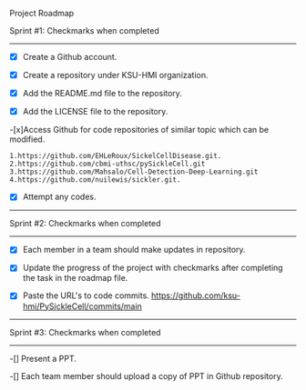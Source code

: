 Project Roadmap

Sprint #1: Checkmarks when completed
***

-[x] Create a Github account.

-[x] Create a repository under KSU-HMI organization.

-[x] Add the README.md file to the repository.

-[x] Add the LICENSE file to the repository.

-[x]Access Github for code repositories of similar topic which can be modified.
         
    1.https://github.com/EHLeRoux/SickelCellDisease.git.
    2.https://github.com/cbmi-uthsc/pySickleCell.git
    3.https://github.com/Mahsalo/Cell-Detection-Deep-Learning.git
    4.https://github.com/nuilewis/sickler.git.
    
-[X] Attempt any codes.

***  
Sprint #2: Checkmarks when completed
***  

-[X] Each member in a team should make updates in repository.

-[X] Update the progress of the project with checkmarks after completing the task in the roadmap file.

-[X] Paste the URL's to code commits.
https://github.com/ksu-hmi/PySickleCell/commits/main

***
Sprint #3: Checkmarks when completed
***  

-[] Present a PPT.

-[] Each team member should upload a copy of PPT in Github repository.
